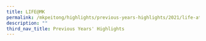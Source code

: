 ```yaml
---
title: LIFE@MK
permalink: /mkpeitong/highlights/previous-years-highlights/2021/life-at-mk/
description: ""
third_nav_title: Previous Years' Highlights
---
```

